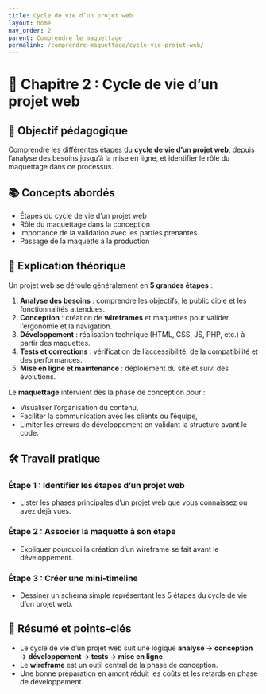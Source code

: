 ```yaml
---
title: Cycle de vie d’un projet web
layout: home
nav_order: 2
parent: Comprendre le maquettage
permalink: /comprendre-maquettage/cycle-vie-projet-web/
---
```


# 📘 Chapitre 2 : Cycle de vie d’un projet web

## 🎯 Objectif pédagogique  
Comprendre les différentes étapes du **cycle de vie d’un projet web**, depuis l’analyse des besoins jusqu’à la mise en ligne, et identifier le rôle du maquettage dans ce processus.

## 📚 Concepts abordés  
- Étapes du cycle de vie d’un projet web  
- Rôle du maquettage dans la conception  
- Importance de la validation avec les parties prenantes  
- Passage de la maquette à la production

## 🧠 Explication théorique  
Un projet web se déroule généralement en **5 grandes étapes** :  
1. **Analyse des besoins** : comprendre les objectifs, le public cible et les fonctionnalités attendues.  
2. **Conception** : création de **wireframes** et maquettes pour valider l’ergonomie et la navigation.  
3. **Développement** : réalisation technique (HTML, CSS, JS, PHP, etc.) à partir des maquettes.  
4. **Tests et corrections** : vérification de l’accessibilité, de la compatibilité et des performances.  
5. **Mise en ligne et maintenance** : déploiement du site et suivi des évolutions.  

Le **maquettage** intervient dès la phase de conception pour :  
- Visualiser l’organisation du contenu,  
- Faciliter la communication avec les clients ou l’équipe,  
- Limiter les erreurs de développement en validant la structure avant le code.

## 🛠 Travail pratique  
### Étape 1 : Identifier les étapes d’un projet web  
- Lister les phases principales d’un projet web que vous connaissez ou avez déjà vues.  

### Étape 2 : Associer la maquette à son étape  
- Expliquer pourquoi la création d’un wireframe se fait avant le développement.

### Étape 3 : Créer une mini-timeline  
- Dessiner un schéma simple représentant les 5 étapes du cycle de vie d’un projet web.

## 🧾 Résumé et points-clés  
- Le cycle de vie d’un projet web suit une logique **analyse → conception → développement → tests → mise en ligne**.  
- Le **wireframe** est un outil central de la phase de conception.  
- Une bonne préparation en amont réduit les coûts et les retards en phase de développement.
